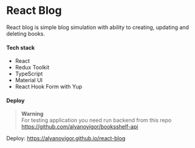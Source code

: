 # React Blog

React blog is simple blog simulation with ability to creating, updating and deleting books.

#### Tech stack

- React
- Redux Toolkit
- TypeScript
- Material UI
- React Hook Form with Yup

#### Deploy

> **Warning** <br />
> For testing application you need run backend from this repo https://github.com/alyanoyigor/booksshelf-api

Deploy: https://alyanoyigor.github.io/react-blog
